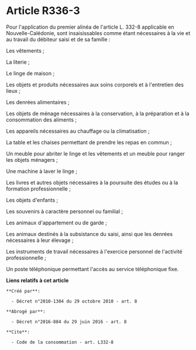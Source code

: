 # Article R336-3

Pour l'application du premier alinéa de l'article L. 332-8 applicable en Nouvelle-Calédonie, sont insaisissables comme étant
nécessaires à la vie et au travail du débiteur saisi et de sa famille : 

Les vêtements ; 

La literie ; 

Le linge de maison ; 

Les objets et produits nécessaires aux soins corporels et à l'entretien des lieux ; 

Les denrées alimentaires ; 

Les objets de ménage nécessaires à la conservation, à la préparation et à la consommation des aliments ; 

Les appareils nécessaires au chauffage ou la climatisation ; 

La table et les chaises permettant de prendre les repas en commun ; 

Un meuble pour abriter le linge et les vêtements et un meuble pour ranger les objets ménagers ; 

Une machine à laver le linge ; 

Les livres et autres objets nécessaires à la poursuite des études ou à la formation professionnelle ; 

Les objets d'enfants ; 

Les souvenirs à caractère personnel ou familial ; 

Les animaux d'appartement ou de garde ; 

Les animaux destinés à la subsistance du saisi, ainsi que les denrées nécessaires à leur élevage ; 

Les instruments de travail nécessaires à l'exercice personnel de l'activité professionnelle ; 

Un poste téléphonique permettant l'accès au service téléphonique fixe.

**Liens relatifs à cet article**

	**Créé par**:

	  - Décret n°2010-1304 du 29 octobre 2010 - art. 8

	**Abrogé par**:

	  - Décret n°2016-884 du 29 juin 2016 - art. 8

	**Cite**:

	  - Code de la consommation - art. L332-8
